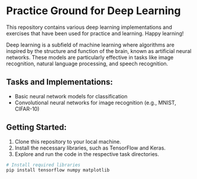 # Practice Ground for Deep Learning

This repository contains various deep learning implementations and exercises that have been used for practice and learning. Happy learning!

Deep learning is a subfield of machine learning where algorithms are inspired by the structure and function of the brain, known as artificial neural networks. These models are particularly effective in tasks like image recognition, natural language processing, and speech recognition.

## Tasks and Implementations:
- Basic neural network models for classification
- Convolutional neural networks for image recognition (e.g., MNIST, CIFAR-10)

## Getting Started:
1. Clone this repository to your local machine.
2. Install the necessary libraries, such as TensorFlow and Keras.
3. Explore and run the code in the respective task directories.

```bash
# Install required libraries
pip install tensorflow numpy matplotlib
